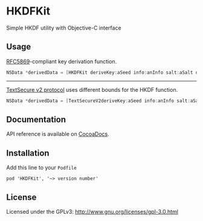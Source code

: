 HKDFKit
=======

Simple HKDF utility with Objective-C interface

## Usage

[RFC5869](http://tools.ietf.org/html/rfc5869)-compliant key derivation function.

```objective-c
NSData *derivedData = [HKDFKit deriveKey:aSeed info:anInfo salt:aSalt outputSize:anOutputSize];
```
---

[TextSecure v2 protocol](https://github.com/WhisperSystems/TextSecure/wiki/ProtocolV2) uses different bounds for the HKDF function.

```objective-c
NSData *derivedData = [TextSecureV2deriveKey:aSeed info:anInfo salt:aSalt outputSize:anOutputSize];
```

## Documentation

API reference is available on [CocoaDocs](http://cocoadocs.org/docsets/HKDFKit).
 
## Installation

Add this line to your `Podfile`

```
pod 'HKDFKit', '~> version number'
```

## License

Licensed under the GPLv3: http://www.gnu.org/licenses/gpl-3.0.html

